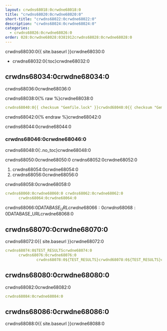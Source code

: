 ```yaml
---
layout: crwdns68018:0crwdne68018:0
title: "crwdns68020:0crwdne68020:0"
short-title: "crwdns68022:0crwdne68022:0"
description: "crwdns68024:0crwdne68024:0"
categories:
  - crwdns68026:0crwdne68026:0
order: 028:0crwdne68028:0381912crwdns68028:0crwdne68028:0
---
```

crwdns68030:0{{ site.baseurl }}crwdne68030:0

* crwdns68032:0{:toc}crwdne68032:0

## crwdns68034:0crwdne68034:0

crwdns68036:0crwdne68036:0

crwdns68038:0{% raw %}crwdne68038:0

```yaml
crwdns68040:0{{ checksum "Gemfile.lock" }}crwdnd68040:0{{ checksum "Gemfile.lock" }}crwdne68040:0
```

crwdns68042:0{% endraw %}crwdne68042:0

crwdns68044:0crwdne68044:0

### crwdns68046:0crwdne68046:0

crwdns68048:0{:.no_toc}crwdne68048:0

crwdns68050:0crwdne68050:0 crwdns68052:0crwdne68052:0

1. crwdns68054:0crwdne68054:0
2. crwdns68056:0crwdne68056:0

crwdns68058:0crwdne68058:0

```yaml
crwdns68060:0crwdne68060:0 crwdns68062:0crwdne68062:0
      crwdns68064:0crwdne68064:0
```

crwdns68066:0$DATABASE_URLcrwdne68066:0 crwdns68068:0$DATABASE_URLcrwdne68068:0

## crwdns68070:0crwdne68070:0

crwdns68072:0{{ site.baseurl }}crwdne68072:0

```yaml
crwdns68074:0$TEST_RESULTScrwdne68074:0
      crwdns68076:0crwdne68076:0
              crwdns68078:0${TEST_RESULTS}crwdnd68078:0${TEST_RESULTS}crwdnd68078:0${TEST_RESULTS}crwdne68078:0
```

## crwdns68080:0crwdne68080:0

crwdns68082:0crwdne68082:0

```yaml
crwdns68084:0crwdne68084:0
```

## crwdns68086:0crwdne68086:0

crwdns68088:0{{ site.baseurl }}crwdne68088:0